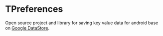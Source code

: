 # TPreferences

Open source project and library for saving key value data for android base
on [Google DataStore](https://github.com/googlecodelabs/android-datastore).

